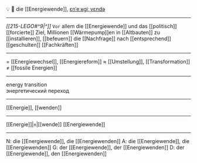 💡 🔴 die [[Energiewende]], [ɛnˈeːʁɡiːˌvɛndə](https://youglish.com/pronounce/Energiewende/german)

---
*[[215-LEGO#^9|^]]* `Vor` allem die [[Energiewende]] und das [[politisch]] [[forcierte]] Ziel, Millionen [[Wärmepump]]en in [[Altbauten]] zu [[installieren]], [[befeuern]] die [[Nachfrage]] nach [[entsprechend]] [[geschulten]] [[Fachkräften]]

---
= [[Energiewechsel]], [[Energiereform]]
≈ [[Umstellung]], [[Transformation]]
≠ [[fossile Energien]]

---
energy transition  
энергетический переход

---
[[Energie]], [[wenden]]

---
[[Energie]]|`n`|[[wende]]
[[Energiewende]]


---
N: die [[Energiewende]], die [[Energiewenden]]
A: die [[Energiewende]], die [[Energiewenden]]
G: der [[Energiewende]], der [[Energiewenden]]
D: der [[Energiewende]], den [[Energiewenden]]
